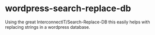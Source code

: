 # wordpress-search-replace-db
Using the great InterconnectIT/Search-Replace-DB this easily helps with replacing strings in a wordpress database.
